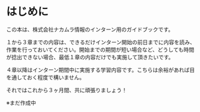 # はじめに
この本は、株式会社ナカムラ情報のインターン用のガイドブックです。

１から３章までの内容は、できるだけインターン開始の前日までに内容を読み、作業を行っておいてください。開始までの期間が短い場合など、どうしても時間が捻出できない場合、最低１章の内容だけでも実施して頂きたいです。

４章以降はインターン期間中に実施する学習内容です。こちらは余裕があれば目を通しておく程度で構いません。

それではこれから３ヶ月間、共に頑張りましょう！

※まだ作成中
